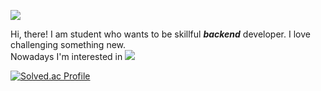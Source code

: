 <a href="https://velog.io/@jollidah?tag=%EC%95%8C%EA%B3%A0%EB%A6%AC%EC%A6%98" target="_blank"><img src="https://img.shields.io/badge/Velog-00CC00?style= flat-square&logo=Velog&logoColor=FFFFFF"/></a> 

Hi, there! I am student who wants to be skillful ***backend*** developer. I love challenging something new. \
Nowadays I'm interested in 
<img src="https://img.shields.io/badge/rust-black?style=flat&logo=rust&logoColor=ffffff"/>



[![Solved.ac Profile](http://mazassumnida.wtf/api/v2/generate_badge?boj=help0304)](https://solved.ac/help0304/)

<!--
**jollidah/jollidah** is a ✨ _special_ ✨ repository because its `README.md` (this file) appears on your GitHub profile.

Here are some ideas to get you started:

- 🔭 I’m currently working on ...
- 🌱 I’m currently learning ...
- 👯 I’m looking to collaborate on ...
- 🤔 I’m looking for help with ...
- 💬 Ask me about ...
- 📫 How to reach me: ...
- 😄 Pronouns: ...
- ⚡ Fun fact: ...
-->
